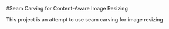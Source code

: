 #Seam Carving for Content-Aware Image Resizing

This project is an attempt to use seam carving for image resizing
